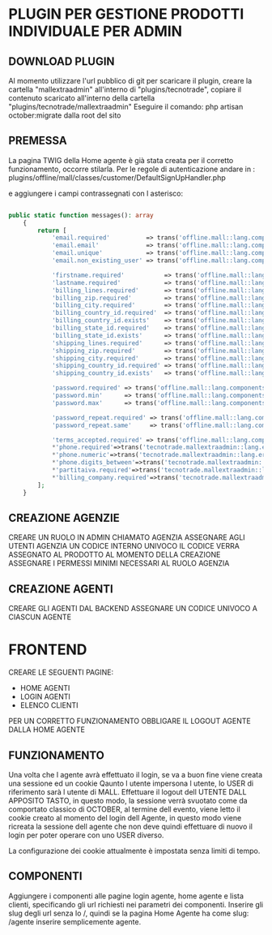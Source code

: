 # PLUGIN PER GESTIONE PRODOTTI INDIVIDUALE PER ADMIN 

## DOWNLOAD PLUGIN

Al momento utilizzare l'url pubblico di git per scaricare il plugin, creare la cartella "mallextraadmin" all'interno di "plugins/tecnotrade", copiare il contenuto scaricato all'interno della cartella "plugins/tecnotrade/mallextraadmin"
Eseguire il comando:  php artisan october:migrate dalla root del sito

## PREMESSA

La pagina TWIG della Home agente è già stata creata per il corretto funzionamento, occorre stilarla.
Per le regole di autenticazione andare in : plugins/offline/mall/classes/customer/DefaultSignUpHandler.php

e aggiungere i campi contrassegnati con l asterisco:

```php

public static function messages(): array
    {
        return [
            'email.required'          => trans('offline.mall::lang.components.signup.errors.email.required'),
            'email.email'             => trans('offline.mall::lang.components.signup.errors.email.email'),
            'email.unique'            => trans('offline.mall::lang.components.signup.errors.email.unique'),
            'email.non_existing_user' => trans('offline.mall::lang.components.signup.errors.email.non_existing_user'),

            'firstname.required'           => trans('offline.mall::lang.components.signup.errors.firstname.required'),
            'lastname.required'            => trans('offline.mall::lang.components.signup.errors.lastname.required'),
            'billing_lines.required'       => trans('offline.mall::lang.components.signup.errors.lines.required'),
            'billing_zip.required'         => trans('offline.mall::lang.components.signup.errors.zip.required'),
            'billing_city.required'        => trans('offline.mall::lang.components.signup.errors.city.required'),
            'billing_country_id.required'  => trans('offline.mall::lang.components.signup.errors.country_id.required'),
            'billing_country_id.exists'    => trans('offline.mall::lang.components.signup.errors.country_id.exists'),
            'billing_state_id.required'    => trans('offline.mall::lang.components.signup.errors.state_id.required'),
            'billing_state_id.exists'      => trans('offline.mall::lang.components.signup.errors.state_id.exists'),
            'shipping_lines.required'      => trans('offline.mall::lang.components.signup.errors.lines.required'),
            'shipping_zip.required'        => trans('offline.mall::lang.components.signup.errors.zip.required'),
            'shipping_city.required'       => trans('offline.mall::lang.components.signup.errors.city.required'),
            'shipping_country_id.required' => trans('offline.mall::lang.components.signup.errors.country_id.required'),
            'shipping_country_id.exists'   => trans('offline.mall::lang.components.signup.errors.country_id.exists'),

            'password.required' => trans('offline.mall::lang.components.signup.errors.password.required'),
            'password.min'      => trans('offline.mall::lang.components.signup.errors.password.min'),
            'password.max'      => trans('offline.mall::lang.components.signup.errors.password.max'),

            'password_repeat.required' => trans('offline.mall::lang.components.signup.errors.password_repeat.required'),
            'password_repeat.same'     => trans('offline.mall::lang.components.signup.errors.password_repeat.same'),

            'terms_accepted.required' => trans('offline.mall::lang.components.signup.errors.terms_accepted.required'),
            *'phone.required'=>trans('tecnotrade.mallextraadmin::lang.errors.phone.required'),
            *'phone.numeric'=>trans('tecnotrade.mallextraadmin::lang.errors.phone.numeric'),
            *'phone.digits_between'=>trans('tecnotrade.mallextraadmin::lang.errors.phone.beetween'),
            *'partitaiva.required'=>trans('tecnotrade.mallextraadmin::lang.errors.partitaiva.required'),
            *'billing_company.required'=>trans('tecnotrade.mallextraadmin::lang.errors.billing_company.required'),
        ];
    }
```


## CREAZIONE AGENZIE
CREARE UN RUOLO IN ADMIN CHIAMATO AGENZIA
ASSEGNARE AGLI UTENTI AGENZIA UN CODICE INTERNO UNIVOCO
IL CODICE VERRA ASSEGNATO AL PRODOTTO AL MOMENTO DELLA CREAZIONE
ASSEGNARE I PERMESSI MINIMI NECESSARI AL RUOLO AGENZIA

## CREAZIONE AGENTI

CREARE GLI AGENTI DAL BACKEND
ASSEGNARE UN CODICE UNIVOCO A CIASCUN AGENTE

# FRONTEND

CREARE LE SEGUENTI PAGINE:
- HOME AGENTI
- LOGIN AGENTI
- ELENCO CLIENTI

PER UN CORRETTO FUNZIONAMENTO OBBLIGARE IL LOGOUT AGENTE DALLA HOME AGENTE

## FUNZIONAMENTO

Una volta che l agente avrà effettuato il login, se va a buon fine viene creata una sessione ed un cookie
Qaunto l utente impersona l utente, lo USER di riferimento sarà l utente di MALL.
Effettuare il logout dell UTENTE DALL APPOSITO TASTO, in questo modo, la sessione verrà svuotato come da comportato classico di OCTOBER, al termine dell evento, viene letto il cookie creato al momento del login dell Agente, in questo modo viene ricreata la sessione dell agente che non deve quindi effettuare di nuovo il login per poter operare con uno USER diverso.

La configurazione dei cookie attualmente è impostata senza limiti di tempo.

## COMPONENTI

Aggiungere i componenti alle pagine login agente, home agente e lista clienti, specificando gli url richiesti nei parametri dei componenti. Inserire gli slug degli url senza lo /, quindi se la pagina Home Agente ha come slug:
/agente inserire semplicemente agente.    





